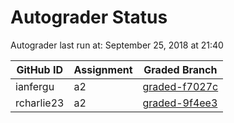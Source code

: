 # Autograder Status
Autograder last run at: September 25, 2018 at 21:40

| GitHub ID | Assignment | Graded Branch |
|-----------|------------|---------------|
| ianfergu | a2 | [graded-f7027c](https://github.com/Fall2018COMP401-001/a2-ianfergu/tree/graded-f7027c) | 
| rcharlie23 | a2 | [graded-9f4ee3](https://github.com/Fall2018COMP401-001/a2-rcharlie23/tree/graded-9f4ee3) | 
